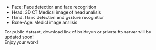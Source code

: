 * Face: Face detection and face recognition
* Head: 3D CT Medical image of head analisis
* Hand: Hand detection and gesture recognition
* Bone-Age: Medicl image analisis

For public dataset, download link of baiduyun or private ftp server will be updated soon!   
Enjoy your work!